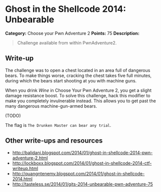 # Ghost in the Shellcode 2014: Unbearable

**Category:** Choose your Pwn Adventure 2
**Points:** 75
**Description:**

> Challenge available from within PwnAdventure2.

## Write-up

The challenge was to open a chest located in an area full of dangerous bears. To make things worse, cracking the chest takes five full minutes, during which the bears start shooting at you with machine guns.

When you drink _Wine_ in Choose Your Pwn Adventure 2, you get a slight damage resistance boost. To solve this challenge, hack this modifier to make you completely invulnerable instead. This allows you to get past the many dangerous machine-gun-armed bears.

(TODO)

The flag is `The Drunken Master can bear any trial`.

## Other write-ups and resources

* <http://balidani.blogspot.com/2014/01/ghost-in-shellcode-2014-pwn-adventure-2.html>
* <http://lockboxx.blogspot.com/2014/01/ghost-in-shellcode-2014-ctf-writeup.html>
* <http://quangntenemy.blogspot.com/2014/01/ghost-in-shellcode-2014.html>
* <http://tasteless.se/2014/01/gits-2014-unbearable-pwn-adventure-75>

